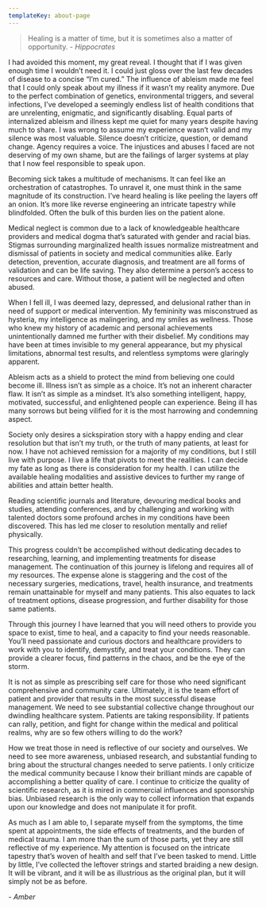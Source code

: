 ```yaml
---
templateKey: about-page
---
```


<blockquote>
  Healing is a matter of time, but it is sometimes also a matter of opportunity.
  <cite>- Hippocrates</cite>
</blockquote>

I had avoided this moment, my great reveal. I thought that if I was given enough time I wouldn’t need it. I could just gloss over the last few decades of disease to a concise “I’m cured.” The influence of ableism made me feel that I could only speak about my illness if it wasn’t my reality anymore. Due to the perfect combination of genetics, environmental triggers, and several infections, I’ve developed a seemingly endless list of health conditions that are unrelenting, enigmatic, and significantly disabling. Equal parts of internalized ableism and illness kept me quiet for many years despite having much to share. I was wrong to assume my experience wasn’t valid and my silence was most valuable. Silence doesn’t criticize, question, or demand change. Agency requires a voice. The injustices and abuses I faced are not deserving of my own shame, but are the failings of larger systems at play that I now feel responsible to speak upon.

Becoming sick takes a multitude of mechanisms. It can feel like an orchestration of catastrophes. To unravel it, one must think in the same magnitude of its construction. I’ve heard healing is like peeling the layers off an onion. It’s more like reverse engineering an intricate tapestry while blindfolded. Often the bulk of this burden lies on the patient alone. 

Medical neglect is common due to a lack of knowledgeable healthcare providers and medical dogma that’s saturated with gender and racial bias. Stigmas surrounding marginalized health issues normalize mistreatment and dismissal of patients in society and medical communities alike. Early detection, prevention, accurate diagnosis, and treatment are all forms of validation and can be life saving. They also determine a person’s access to resources and care. Without those, a patient will be neglected and often abused.

When I fell ill, I was deemed lazy, depressed, and delusional rather than in need of support or medical intervention. My femininity was misconstrued as hysteria, my intelligence as malingering, and my smiles as wellness. Those who knew my history of academic and personal achievements unintentionally damned me further with their disbelief. My conditions may have been at times invisible to my general appearance, but my physical limitations, abnormal test results, and relentless symptoms were glaringly apparent. 

Ableism acts as a shield to protect the mind from believing one could become ill. Illness isn’t as simple as a choice. It’s not an inherent character flaw. It isn’t as simple as a mindset. It’s also something intelligent, happy, motivated, successful, and enlightened people can experience. Being ill has many sorrows but being vilified for it is the most harrowing and condemning aspect. 

Society only desires a sickspiration story with a happy ending and clear resolution but that isn’t my truth, or the truth of many patients, at least for now. I have not achieved remission for a majority of my conditions, but I still live with purpose. I live a life that pivots to meet the realities. I can decide my fate as long as there is consideration for my health. I can utilize the available healing modalities and assistive devices to further my range of abilities and attain better health.

Reading scientific journals and literature, devouring medical books and studies, attending conferences, and by challenging and working with talented doctors some profound arches in my conditions have been discovered. This has led me closer to resolution mentally and relief physically. 

This progress couldn’t be accomplished without dedicating decades to researching, learning, and implementing treatments for disease management. The continuation of this journey is lifelong and requires all of my resources. The expense alone is staggering and the cost of the necessary surgeries, medications, travel, health insurance, and treatments remain unattainable for myself and many patients. This also equates to lack of treatment options, disease progression, and further disability for those same patients.
 
Through this journey I have learned that you will need others to provide you space to exist, time to heal, and a capacity to find your needs reasonable. You’ll need passionate and curious doctors and healthcare providers to work with you to identify, demystify, and treat your conditions. They can provide a clearer focus, find patterns in the chaos, and be the eye of the storm.

It is not as simple as prescribing self care for those who need significant comprehensive and community care. Ultimately, it is the team effort of patient and provider that results in the most successful disease management. We need to see substantial collective change throughout our dwindling healthcare system. Patients are taking responsibility. If patients can rally, petition, and fight for change within the medical and political realms, why are so few others willing to do the work? 

How we treat those in need is reflective of our society and ourselves. We need to see more awareness, unbiased research, and substantial funding to bring about the structural changes needed to serve patients. I only criticize the medical community because I know their brilliant minds are capable of accomplishing a better quality of care. I continue to criticize the quality of scientific research, as it is mired in commercial influences and sponsorship bias. Unbiased research is the only way to collect information that expands upon our knowledge and does not manipulate it for profit. 

As much as I am able to, I separate myself from the symptoms, the time spent at appointments, the side effects of treatments, and the burden of medical trauma. I am more than the sum of those parts, yet they are still reflective of my experience. My attention is focused on the intricate tapestry that’s woven of health and self that I’ve been tasked to mend. Little by little, I’ve collected the leftover strings and started braiding a new design. It will be vibrant, and it will be as illustrious as the original plan, but it will simply not be as before. 

<cite>- Amber</cite>
